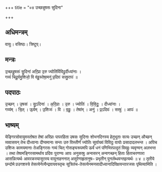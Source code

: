 +++
title = "०४ उच्छन्नुषसः सुदिना"

+++
## अधिमन्त्रम्
वायुः। वसिष्ठः। त्रिष्टुप्।

## मन्त्रः
उ॒च्छन्नु॒षसः॑ सु॒दिना॑ अरि॒प्रा उ॒रु ज्योति॑र्विविदु॒र्दीध्या॑नाः ।  
गव्यं॑ चिदू॒र्वमु॒शिजो॒ वि व॑व्रु॒स्तेषा॒मनु॑ प्र॒दिवः॑ सस्रु॒रापः॑ ॥

## पदपाठः
उ॒च्छन् । उ॒षसः॑ । सु॒ऽदिनाः॑ । अ॒रि॒प्राः । उ॒रु । ज्योतिः॑ । वि॒वि॒दुः॒ । दीध्या॑नाः ।  
गव्य॑म् । चि॒त् । ऊ॒र्वम् । उ॒शिजः॑ । वि । व॒व्रुः॒ । तेषा॑म् । अनु॑ । प्र॒ऽदिवः॑ । सस्रुः॑ । आपः॑ ॥

## भाष्यम्
येङ्गिरसोवायुमस्तोषत तेषां अरिप्राः पापरहिता उषसः सुदिनाः शोभनदिनस्य हेतुभूताः सत्यः उच्छन् औच्छन् व्यवासयन् तेच दीध्यानाः दीप्यमानाः सन्तः उरु विस्तीर्णं ज्योतिः सूर्याख्यं विविदुः वायोः प्रसादादलभन्त । अपिच उशिजः कामयमानाः तेअङ्गिरसः गव्यं चित् गोसङ्घरूपमपि ऊर्वं धनं पणिभिरपत्दृतं विवव्रुः व्यवृण्वन् अलभन्त । तथा तेषामङ्गिरसामर्थाय प्रदिवः पुराण्यः आपः अनुसस्रुः अन्वसरन् अन्वगच्छन् हिताः हिताचरणपरा आसन्नित्यर्थः आवरकस्यासुरस्य वायुनाहननात् असुरेणाहृतानुषः- प्रभृतीन् पुनर्लब्धवन्तइत्यर्थः ॥ ४ ॥ तृतीये छन्दोमे प्रउगशस्त्रे तेसत्येनेत्यैन्द्रवायवस्तृचः सूत्रितंच-तेसत्येनमनसादीध्यानादिविक्षयन्तारजसः पृथिव्यामिति ।